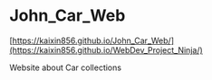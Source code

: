 # John_Car_Web
[https://kaixin856.github.io/John_Car_Web/](https://kaixin856.github.io/WebDev_Project_Ninja/)

Website about Car collections
